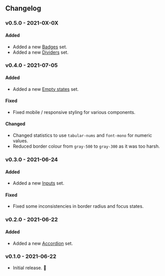 ## Changelog

### v0.5.0 - 2021-0X-0X

#### Added

* Added a new [Badges](/components/badges) set.
* Added a new [Dividers](/components/dividers) set.

### v0.4.0 - 2021-07-05

#### Added

* Added a new [Empty states](/components/empty-states) set.

#### Fixed

* Fixed mobile / responsive styling for various components.

#### Changed

* Changed statistics to use `tabular-nums` and `font-mono` for numeric values.
* Reduced border colour from `gray-500` to `gray-300` as it was too harsh.

### v0.3.0 - 2021-06-24

#### Added

* Added a new [Inputs](/components/inputs) set.

#### Fixed

* Fixed some inconsistencies in border radius and focus states.

### v0.2.0 - 2021-06-22

#### Added

* Added a new [Accordion](/components/accordions) set.
### v0.1.0 - 2021-06-22

* Initial release. 🚀